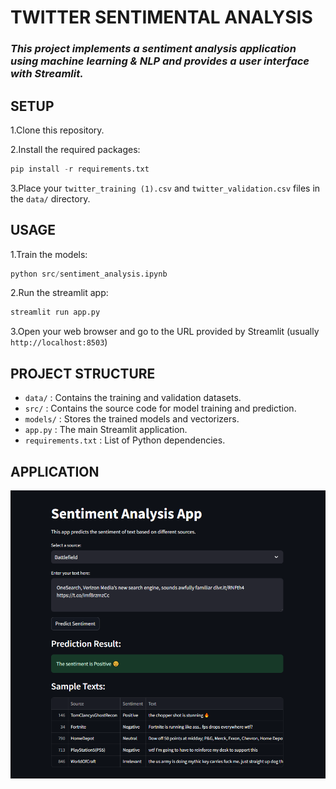 # **TWITTER SENTIMENTAL ANALYSIS**
### _This project implements a sentiment analysis application using machine learning & NLP and provides a user interface with Streamlit._

**SETUP**
----
1.Clone this repository.

2.Install the required packages:

```PYTHON
pip install -r requirements.txt
```
3.Place your `twitter_training (1).csv` and `twitter_validation.csv` files in the `data/` directory.

## USAGE

1.Train the models:
```python
python src/sentiment_analysis.ipynb
```
2.Run the streamlit app:
```python
streamlit run app.py
```
3.Open your web browser and go to the URL provided by Streamlit (usually `http://localhost:8503`)
## PROJECT STRUCTURE
* `data/` : Contains the training and validation datasets.
* `src/` : Contains the source code for model training and prediction.
* `models/` :  Stores the trained models and vectorizers. 
* `app.py` : The main Streamlit application.
* `requirements.txt` : List of Python dependencies.
## APPLICATION
![alt text](<Screenshot (4).png>)